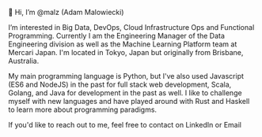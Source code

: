 👋 Hi, I’m @malz (Adam Malowiecki)

I’m interested in Big Data, DevOps, Cloud Infrastructure Ops and Functional Programming. Currently I am the Engineering Manager of the Data Engineering division as well as the Machine Learning Platform team at Mercari Japan. I'm located in Tokyo, Japan but originally from Brisbane, Australia.

My main programming language is Python, but I've also used Javascript (ES6 and NodeJS) in the past for full stack web development, Scala, Golang, and Java for development in the past as well. I like to challenge myself with new languages and have played around with Rust and Haskell to learn more about programming paradigms.

If you'd like to reach out to me, feel free to contact on LinkedIn or Email

<!---
malz/malz is a ✨ special ✨ repository because its `README.md` (this file) appears on your GitHub profile.
You can click the Preview link to take a look at your changes.
--->

